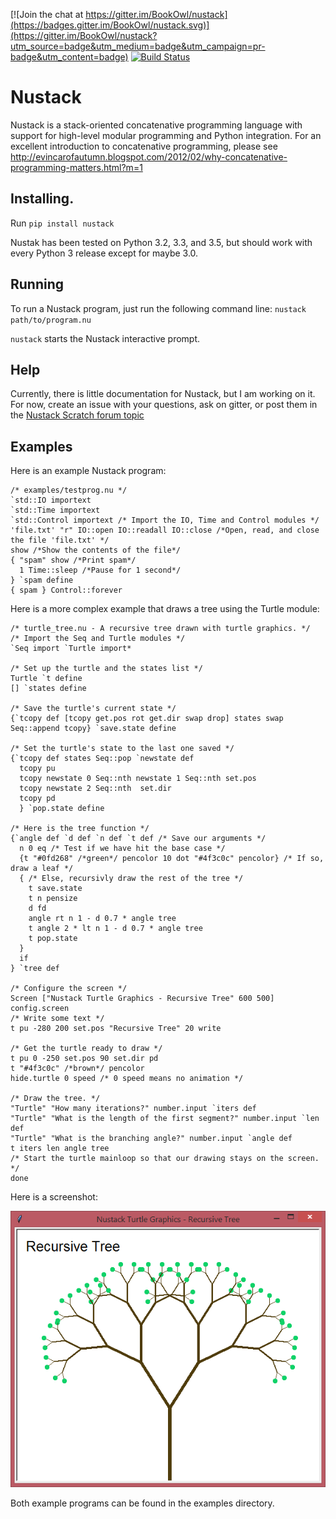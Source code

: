 [![Join the chat at https://gitter.im/BookOwl/nustack](https://badges.gitter.im/BookOwl/nustack.svg)](https://gitter.im/BookOwl/nustack?utm_source=badge&utm_medium=badge&utm_campaign=pr-badge&utm_content=badge) [![Build Status](https://travis-ci.org/BookOwl/nustack.svg?branch=tests)](https://travis-ci.org/BookOwl/nustack)

# Nustack
Nustack is a stack-oriented concatenative programming language with support for high-level modular programming and Python integration.
For an excellent introduction to concatenative programming, please see http://evincarofautumn.blogspot.com/2012/02/why-concatenative-programming-matters.html?m=1

## Installing.
Run `pip install nustack`

Nustak has been tested on Python 3.2, 3.3, and 3.5, but should work with every Python 3 release except for maybe 3.0.
## Running
To run a Nustack program, just run the following command line: `nustack path/to/program.nu`

`nustack` starts the Nustack interactive prompt.

## Help
Currently, there is little documentation for Nustack, but I am working on it. For now, create an issue with your questions, ask on gitter, or post them in the [Nustack Scratch forum topic](https://scratch.mit.edu/discuss/topic/184118/)
## Examples
Here is an example Nustack program:

```
/* examples/testprog.nu */
`std::IO importext
`std::Time importext
`std::Control importext /* Import the IO, Time and Control modules */
'file.txt' "r" IO::open IO::readall IO::close /*Open, read, and close the file 'file.txt' */
show /*Show the contents of the file*/
{ "spam" show /*Print spam*/
  1 Time::sleep /*Pause for 1 second*/
} `spam define
{ spam } Control::forever
```

Here is a more complex example that draws a tree using the Turtle module:

```
/* turtle_tree.nu - A recursive tree drawn with turtle graphics. */
/* Import the Seq and Turtle modules */
`Seq import `Turtle import*

/* Set up the turtle and the states list */
Turtle `t define
[] `states define

/* Save the turtle's current state */
{`tcopy def [tcopy get.pos rot get.dir swap drop] states swap Seq::append tcopy} `save.state define

/* Set the turtle's state to the last one saved */
{`tcopy def states Seq::pop `newstate def
  tcopy pu
  tcopy newstate 0 Seq::nth newstate 1 Seq::nth set.pos
  tcopy newstate 2 Seq::nth  set.dir
  tcopy pd
  } `pop.state define

/* Here is the tree function */
{`angle def `d def `n def `t def /* Save our arguments */
  n 0 eq /* Test if we have hit the base case */
  {t "#0fd268" /*green*/ pencolor 10 dot "#4f3c0c" pencolor} /* If so, draw a leaf */
  { /* Else, recursivly draw the rest of the tree */
    t save.state
    t n pensize
    d fd
    angle rt n 1 - d 0.7 * angle tree
    t angle 2 * lt n 1 - d 0.7 * angle tree
    t pop.state
  }
  if
} `tree def

/* Configure the screen */
Screen ["Nustack Turtle Graphics - Recursive Tree" 600 500] config.screen
/* Write some text */
t pu -280 200 set.pos "Recursive Tree" 20 write

/* Get the turtle ready to draw */
t pu 0 -250 set.pos 90 set.dir pd
t "#4f3c0c" /*brown*/ pencolor
hide.turtle 0 speed /* 0 speed means no animation */

/* Draw the tree. */
"Turtle" "How many iterations?" number.input `iters def
"Turtle" "What is the length of the first segment?" number.input `len def
"Turtle" "What is the branching angle?" number.input `angle def
t iters len angle tree
/* Start the turtle mainloop so that our drawing stays on the screen. */
done
```
Here is a screenshot:

![Screenshot](/screenshots/screenshot1.png)

Both example programs can be found in the examples directory.
